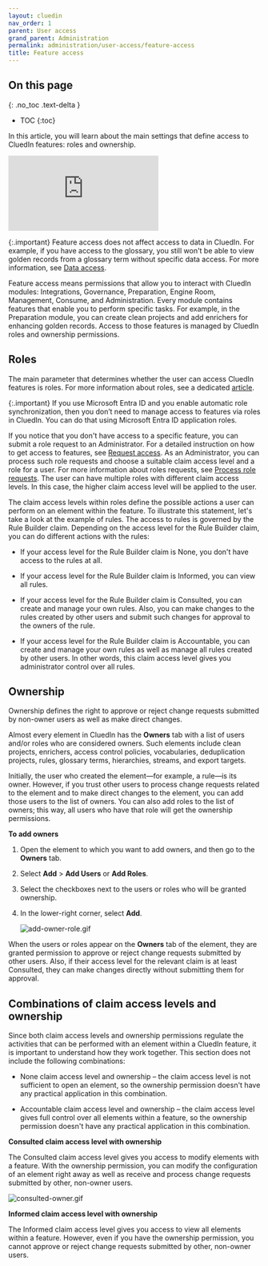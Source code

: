 ```yaml
---
layout: cluedin
nav_order: 1
parent: User access
grand_parent: Administration
permalink: administration/user-access/feature-access
title: Feature access
---
```

## On this page
{: .no_toc .text-delta }
- TOC
{:toc}

In this article, you will learn about the main settings that define access to CluedIn features: roles and ownership.

<div class="videoFrame">
<iframe src="https://player.vimeo.com/video/1009084345?h=9c95eebafe&amp;badge=0&amp;autopause=0&amp;player_id=0&amp;app_id=58479" frameborder="0" allow="autoplay; fullscreen; picture-in-picture; clipboard-write" title="Roles and ownership"></iframe>
</div>

{:.important}
Feature access does not affect access to data in CluedIn. For example, if you have access to the glossary, you still won't be able to view golden records from a glossary term without specific data access. For more information, see [Data access](/administration/user-access/data-access).

Feature access means permissions that allow you to interact with CluedIn modules: Integrations, Governance, Preparation, Engine Room, Management, Consume, and Administration. Every module contains features that enable you to perform specific tasks. For example, in the Preparation module, you can create clean projects and add enrichers for enhancing golden records. Access to those features is managed by CluedIn roles and ownership permissions.

## Roles

The main parameter that determines whether the user can access CluedIn features is roles. For more information about roles, see a dedicated [article](/administration/roles).

{:.important}
If you use Microsoft Entra ID and you enable automatic role synchronization, then you don’t need to manage access to features via roles in CluedIn. You can do that using Microsoft Entra ID application roles.

If you notice that you don't have access to a specific feature, you can submit a role request to an Administrator. For a detailed instruction on how to get access to features, see [Request access](/getting-access#request-access). As an Administrator, you can process such role requests and choose a suitable claim access level and a role for a user. For more information about roles requests, see [Process role requests](/administration/roles/process-role-requests). The user can have multiple roles with different claim access levels. In this case, the higher claim access level will be applied to the user.

The claim access levels within roles define the possible actions a user can perform on an element within the feature. To illustrate this statement, let's take a look at the example of rules. The access to rules is governed by the Rule Builder claim. Depending on the access level for the Rule Builder claim, you can do different actions with the rules:

- If your access level for the Rule Builder claim is None, you don't have access to the rules at all.

- If your access level for the Rule Builder claim is Informed, you can view all rules.

- If your access level for the Rule Builder claim is Consulted, you can create and manage your own rules. Also, you can make changes to the rules created by other users and submit such changes for approval to the owners of the rule.

- If your access level for the Rule Builder claim is Accountable, you can create and manage your own rules as well as manage all rules created by other users. In other words, this claim access level gives you administrator control over all rules.

## Ownership

Ownership defines the right to approve or reject change requests submitted by non-owner users as well as make direct changes.

Almost every element in CluedIn has the **Owners** tab with a list of users and/or roles who are considered owners. Such elements include clean projects, enrichers, access control policies, vocabularies, deduplication projects, rules, glossary terms, hierarchies, streams, and export targets.

Initially, the user who created the element—for example, a rule—is its owner. However, if you trust other users to process change requests related to the element and to make direct changes to the element, you can add those users to the list of owners. You can also add roles to the list of owners; this way, all users who have that role will get the ownership permissions.

**To add owners**

1. Open the element to which you want to add owners, and then go to the **Owners** tab.

1. Select **Add** > **Add Users** or **Add Roles**.

1. Select the checkboxes next to the users or roles who will be granted ownership.

1. In the lower-right corner, select **Add**.

    ![add-owner-role.gif](../../assets/images/administration/user-access/add-owner-role.gif)

When the users or roles appear on the **Owners** tab of the element, they are granted permission to approve or reject change requests submitted by other users. Also, if their access level for the relevant claim is at least Consulted, they can make changes directly without submitting them for approval.

## Combinations of claim access levels and ownership

Since both claim access levels and ownership permissions regulate the activities that can be performed with an element within a CluedIn feature, it is important to understand how they work together. This section does not include the following combinations:

- None claim access level and ownership – the claim access level is not sufficient to open an element, so the ownership permission doesn't have any practical application in this combination.

- Accountable claim access level and ownership – the claim access level gives full control over all elements within a feature, so the ownership permission doesn't have any practical application in this combination.

**Consulted claim access level with ownership**

The Consulted claim access level gives you access to modify elements with a feature. With the ownership permission, you can modify the configuration of an element right away as well as receive and process change requests submitted by other, non-owner users.

![consulted-owner.gif](../../assets/images/administration/user-access/consulted-owner.gif)

**Informed claim access level with ownership**

The Informed claim access level gives you access to view all elements within a feature. However, even if you have the ownership permission, you cannot approve or reject change requests submitted by other, non-owner users.